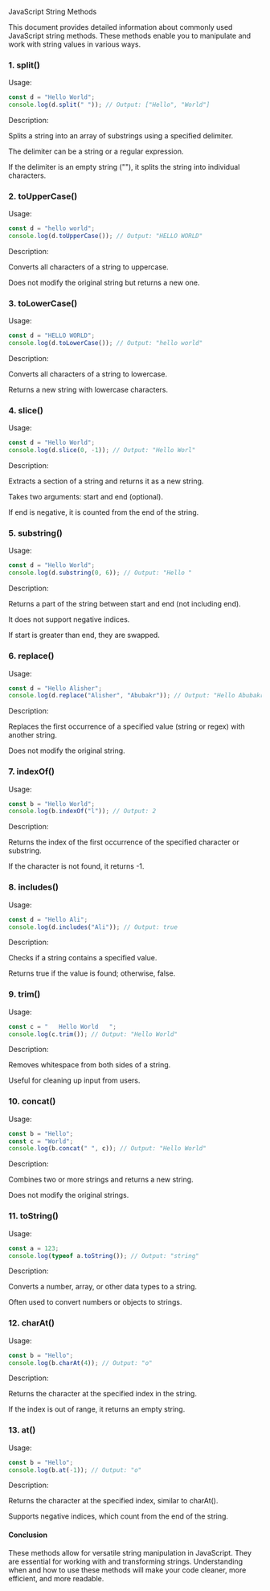 JavaScript String Methods

This document provides detailed information about commonly used JavaScript string methods. These methods enable you to manipulate and work with string values in various ways.

### 1. split()

Usage:
``` JavaScript
const d = "Hello World";
console.log(d.split(" ")); // Output: ["Hello", "World"]
```
Description:

Splits a string into an array of substrings using a specified delimiter.

The delimiter can be a string or a regular expression.

If the delimiter is an empty string (""), it splits the string into individual characters.

### 2. toUpperCase()

Usage:
``` JavaScript
const d = "hello world";
console.log(d.toUpperCase()); // Output: "HELLO WORLD"
```
Description:

Converts all characters of a string to uppercase.

Does not modify the original string but returns a new one.

### 3. toLowerCase()

Usage:
``` JavaScript
const d = "HELLO WORLD";
console.log(d.toLowerCase()); // Output: "hello world"
```
Description:

Converts all characters of a string to lowercase.

Returns a new string with lowercase characters.

### 4. slice()

Usage:
``` JavaScript
const d = "Hello World";
console.log(d.slice(0, -1)); // Output: "Hello Worl"
```
Description:

Extracts a section of a string and returns it as a new string.

Takes two arguments: start and end (optional).

If end is negative, it is counted from the end of the string.

### 5. substring()

Usage:
``` JavaScript
const d = "Hello World";
console.log(d.substring(0, 6)); // Output: "Hello "
```

Description:

Returns a part of the string between start and end (not including end).

It does not support negative indices.

If start is greater than end, they are swapped.

### 6. replace()

Usage:
``` JavaScript
const d = "Hello Alisher";
console.log(d.replace("Alisher", "Abubakr")); // Output: "Hello Abubakr"
```
Description:

Replaces the first occurrence of a specified value (string or regex) with another string.

Does not modify the original string.

### 7. indexOf()

Usage:
``` JavaScript
const b = "Hello World";
console.log(b.indexOf("l")); // Output: 2
```
Description:

Returns the index of the first occurrence of the specified character or substring.

If the character is not found, it returns -1.

### 8. includes()

Usage:
``` JavaScript
const d = "Hello Ali";
console.log(d.includes("Ali")); // Output: true
```
Description:

Checks if a string contains a specified value.

Returns true if the value is found; otherwise, false.

### 9. trim()

Usage:
``` JavaScript
const c = "   Hello World   ";
console.log(c.trim()); // Output: "Hello World"
```
Description:

Removes whitespace from both sides of a string.

Useful for cleaning up input from users.

### 10. concat()

Usage:
``` JavaScript
const b = "Hello";
const c = "World";
console.log(b.concat(" ", c)); // Output: "Hello World"
```
Description:

Combines two or more strings and returns a new string.

Does not modify the original strings.

### 11. toString()

Usage:
``` JavaScript
const a = 123;
console.log(typeof a.toString()); // Output: "string"
```
Description:

Converts a number, array, or other data types to a string.

Often used to convert numbers or objects to strings.

### 12. charAt()

Usage:
``` JavaScript
const b = "Hello";
console.log(b.charAt(4)); // Output: "o"
```
Description:

Returns the character at the specified index in the string.

If the index is out of range, it returns an empty string.

### 13. at()

Usage:
``` JavaScript
const b = "Hello";
console.log(b.at(-1)); // Output: "o"
```
Description:

Returns the character at the specified index, similar to charAt().

Supports negative indices, which count from the end of the string.

#### Conclusion

These methods allow for versatile string manipulation in JavaScript. They are essential for working with and transforming strings. Understanding when and how to use these methods will make your code cleaner, more efficient, and more readable.